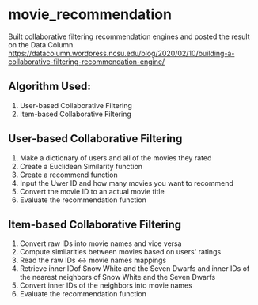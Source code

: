 # movie_recommendation
Built collaborative filtering recommendation engines and posted the result on the Data Column. https://datacolumn.wordpress.ncsu.edu/blog/2020/02/10/building-a-collaborative-filtering-recommendation-engine/ 

## Algorithm Used:
1. User-based Collaborative Filtering
2. Item-based Collaborative Filtering

## User-based Collaborative Filtering
1) Make a dictionary of users and all of the movies they rated
2) Create a Euclidean Similarity function
3) Create a recommend function
4) Input the Uwer ID and how many movies you want to recommend
5) Convert the movie ID to an actual movie title
6) Evaluate the recommendation function

## Item-based Collaborative Filtering
1) Convert raw IDs into movie names and vice versa
2) Compute similarities between movies based on users' ratings
3) Read the raw IDs <-> movie names mappings
4) Retrieve inner IDof Snow White and the Seven Dwarfs and inner IDs of the nearest neighbors of Snow White and the Seven Dwarfs
5) Convert inner IDs of the neighbors into movie names
6) Evaluate the recommendation function 
